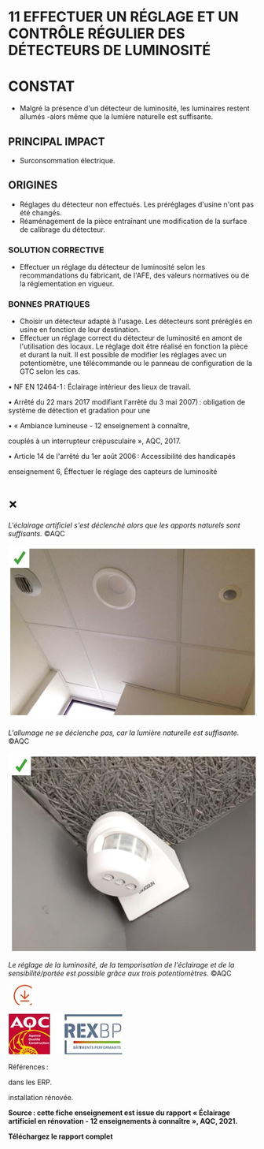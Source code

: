 # 11 EFFECTUER UN RÉGLAGE ET UN CONTRÔLE RÉGULIER DES DÉTECTEURS DE LUMINOSITÉ

# **CONSTAT**

- Malgré la présence d'un détecteur de luminosité, les luminaires restent allumés -alors même que la lumière naturelle est suffisante.
## **PRINCIPAL IMPACT**

- Surconsommation électrique.
## **ORIGINES**

- Réglages du détecteur non effectués. Les préréglages d'usine n'ont pas été changés.
- Réaménagement de la pièce entraînant une modification de la surface de calibrage du détecteur.

### **SOLUTION CORRECTIVE**

- Effectuer un réglage du détecteur de luminosité selon les recommandations du fabricant, de l'AFE, des valeurs normatives ou de la réglementation en vigueur.
### **BONNES PRATIQUES**

- Choisir un détecteur adapté à l'usage. Les détecteurs sont préréglés en usine en fonction de leur destination.
- Effectuer un réglage correct du détecteur de luminosité en amont de l'utilisation des locaux. Le réglage doit être réalisé en fonction la pièce et durant la nuit. Il est possible de modifier les réglages avec un potentiomètre, une télécommande ou le panneau de configuration de la GTC selon les cas.

• NF EN 12464-1 : Éclairage intérieur des lieux de travail.

• Arrêté du 22 mars 2017 modifiant l'arrêté du 3 mai 2007) : obligation de système de détection et gradation pour une

• « Ambiance lumineuse - 12 enseignement à connaître,

couplés à un interrupteur crépusculaire », AQC, 2017.

• Article 14 de l'arrêté du 1er août 2006 : Accessibilité des handicapés

enseignement 6, Éffectuer le réglage des capteurs de luminosité

# **×**

*L'éclairage artificiel s'est déclenché alors que les apports naturels sont suffisants.* ©AQC

![](<images/Défaut sur détecteur de luminosité/_page_0_Picture_15.jpeg>)

*L'allumage ne se déclenche pas, car la lumière naturelle est suffisante.* ©AQC

![](<images/Défaut sur détecteur de luminosité/_page_0_Picture_17.jpeg>)

*Le réglage de la luminosité, de la temporisation de l'éclairage et de la sensibilité/portée est possible grâce aux trois potentiomètres.* ©AQC

![](<images/Défaut sur détecteur de luminosité/_page_0_Picture_19.jpeg>)

![](<images/Défaut sur détecteur de luminosité/_page_0_Picture_20.jpeg>)

Références :

dans les ERP.

installation rénovée.

**Source : cette fiche enseignement est issue du rapport « Éclairage artificiel en rénovation - 12 enseignements à connaître », AQC, 2021.**

**Téléchargez le rapport complet**